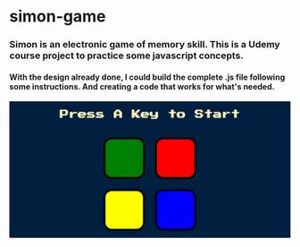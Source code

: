 # simon-game

### Simon is an electronic game of memory skill. This is a Udemy course project to practice some javascript concepts.
#### With the design already done, I could build the complete .js file following some instructions. And creating a code that works for what's needed.

![Game Print](https://github.com/arthurgusma/simon-game/blob/master/images/game-print.png)

